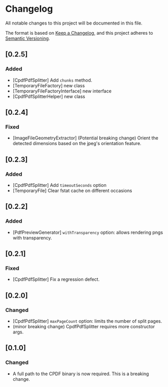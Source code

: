 # Changelog
All notable changes to this project will be documented in this file.

The format is based on [Keep a Changelog](https://keepachangelog.com/en/1.0.0/),
and this project adheres to [Semantic Versioning](https://semver.org/spec/v2.0.0.html).

## [0.2.5]
### Added
- [CpdfPdfSplitter] Add `chunks` method.
- [TemporaryFileFactory] new class
- [TemporaryFileFactoryInterface] new interface
- [CpdfPdfSplitterHelper] new class

## [0.2.4]
### Fixed
- [ImageFileGeometryExtractor] (Potential breaking change) Orient the detected dimensions based on the jpeg's orientation feature.

## [0.2.3]
### Added
- [CpdfPdfSplitter] Add `timeoutSeconds` option
- [TemporaryFile] Clear fstat cache on different occasions

## [0.2.2]
### Added
- [PdfPreviewGenerator] `withTransparency` option: allows rendering pngs with transparency.

## [0.2.1]
### Fixed
- [CpdfPdfSplitter] Fix a regression defect.

## [0.2.0]
### Changed
- [CpdfPdfSplitter] `maxPageCount` option: limits the number of split pages.
- (minor breaking change) CpdfPdfSplitter requires more constructor args. 

## [0.1.0]
### Changed
- A full path to the CPDF binary is now required. This is a breaking change.
